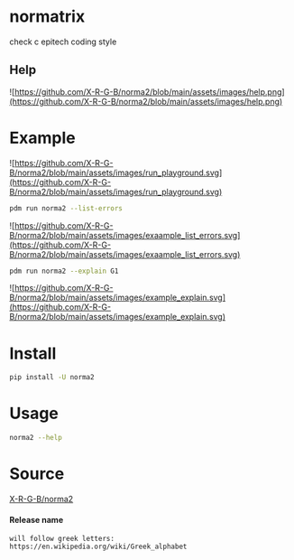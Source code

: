 # normatrix

check c epitech coding style

## Help

![https://github.com/X-R-G-B/norma2/blob/main/assets/images/help.png](https://github.com/X-R-G-B/norma2/blob/main/assets/images/help.png)

# Example

![https://github.com/X-R-G-B/norma2/blob/main/assets/images/run_playground.svg](https://github.com/X-R-G-B/norma2/blob/main/assets/images/run_playground.svg)

```bash
pdm run norma2 --list-errors
```
![https://github.com/X-R-G-B/norma2/blob/main/assets/images/exaample_list_errors.svg](https://github.com/X-R-G-B/norma2/blob/main/assets/images/exaample_list_errors.svg)

```bash
pdm run norma2 --explain G1
```
![https://github.com/X-R-G-B/norma2/blob/main/assets/images/example_explain.svg](https://github.com/X-R-G-B/norma2/blob/main/assets/images/example_explain.svg)

# Install

```bash
pip install -U norma2
```

# Usage

```bash
norma2 --help
```

# Source

[X-R-G-B/norma2](https://github.com/X-R-G-B/norma2)



#### Release name
```
will follow greek letters: https://en.wikipedia.org/wiki/Greek_alphabet
```
